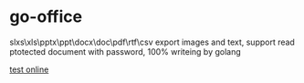 # go-office
slxs\xls\pptx\ppt\docx\doc\pdf\rtf\csv export images and text, support read ptotected document with password, 100% writeing by golang

[test online](https://jilieryuyi.github.io/go-office/)
